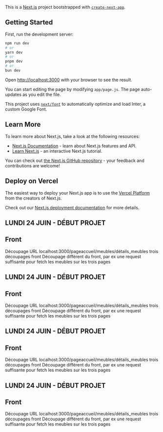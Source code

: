 This is a [Next.js](https://nextjs.org/) project bootstrapped with [`create-next-app`](https://github.com/vercel/next.js/tree/canary/packages/create-next-app).

## Getting Started

First, run the development server:

```bash
npm run dev
# or
yarn dev
# or
pnpm dev
# or
bun dev
```

Open [http://localhost:3000](http://localhost:3000) with your browser to see the result.

You can start editing the page by modifying `app/page.js`. The page auto-updates as you edit the file.

This project uses [`next/font`](https://nextjs.org/docs/basic-features/font-optimization) to automatically optimize and load Inter, a custom Google Font.

## Learn More

To learn more about Next.js, take a look at the following resources:

- [Next.js Documentation](https://nextjs.org/docs) - learn about Next.js features and API.
- [Learn Next.js](https://nextjs.org/learn) - an interactive Next.js tutorial.

You can check out [the Next.js GitHub repository](https://github.com/vercel/next.js/) - your feedback and contributions are welcome!

## Deploy on Vercel

The easiest way to deploy your Next.js app is to use the [Vercel Platform](https://vercel.com/new?utm_medium=default-template&filter=next.js&utm_source=create-next-app&utm_campaign=create-next-app-readme) from the creators of Next.js.

Check out our [Next.js deployment documentation](https://nextjs.org/docs/deployment) for more details.

## LUNDI 24 JUIN - DÉBUT PROJET ##

## Front 
Découpage URL localhost:3000/pageaccueil/meubles/détails_meubles
trois découpages front
Découpage différent du front, par ex une request suffisante pour fetch les meubles sur les trois pages


## LUNDI 24 JUIN - DÉBUT PROJET ##

## Front 
Découpage URL localhost:3000/pageaccueil/meubles/détails_meubles
trois découpages front
Découpage différent du front, par ex une request suffisante pour fetch les meubles sur les trois pages


## LUNDI 24 JUIN - DÉBUT PROJET ##

## Front 
Découpage URL localhost:3000/pageaccueil/meubles/détails_meubles
trois découpages front
Découpage différent du front, par ex une request suffisante pour fetch les meubles sur les trois pages


## LUNDI 24 JUIN - DÉBUT PROJET ##

## Front 
Découpage URL localhost:3000/pageaccueil/meubles/détails_meubles
trois découpages front
Découpage différent du front, par ex une request suffisante pour fetch les meubles sur les trois pages